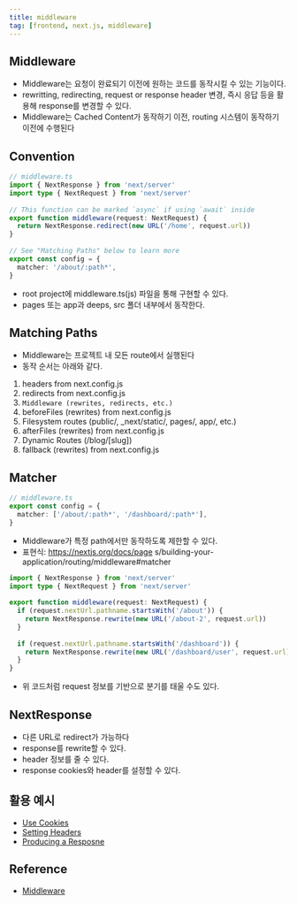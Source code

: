 ```yaml
---
title: middleware
tag: [frontend, next.js, middleware]
---
```

## Middleware
- Middleware는 요청이 완료되기 이전에 원하는 코드를 동작시킬 수 있는 기능이다.
- rewritting, redirecting, request or response header 변경, 즉시 응답 등을 활용해 response를 변경할 수 있다.
- Middleware는 Cached Content가 동작하기 이전, routing 시스템이 동작하기 이전에 수행된다

## Convention
```typescript
// middleware.ts
import { NextResponse } from 'next/server'
import type { NextRequest } from 'next/server'
 
// This function can be marked `async` if using `await` inside
export function middleware(request: NextRequest) {
  return NextResponse.redirect(new URL('/home', request.url))
}
 
// See "Matching Paths" below to learn more
export const config = {
  matcher: '/about/:path*',
}
```
- root project에 middleware.ts(js) 파일을 통해 구현할 수 있다.
- pages 또는 app과 deeps, src 폴더 내부에서 동작한다.


## Matching Paths
- Middleware는 프로젝트 내 모든 route에서 실행된다
- 동작 순서는 아래와 같다.
1.  headers from next.config.js
2.  redirects from next.config.js
3. `Middleware (rewrites, redirects, etc.)`
4. beforeFiles (rewrites) from next.config.js
5. Filesystem routes (public/, _next/static/, pages/, app/, etc.)
6. afterFiles (rewrites) from next.config.js
7. Dynamic Routes (/blog/[slug]) 
8. fallback (rewrites) from next.config.js


## Matcher
```typescript
// middleware.ts
export const config = {
  matcher: ['/about/:path*', '/dashboard/:path*'],
}
```
- Middleware가 특정 path에서만 동작하도록 제한할 수 있다.
- 표현식: https://nextjs.org/docs/page s/building-your-application/routing/middleware#matcher

```typescript
import { NextResponse } from 'next/server'
import type { NextRequest } from 'next/server'
 
export function middleware(request: NextRequest) {
  if (request.nextUrl.pathname.startsWith('/about')) {
    return NextResponse.rewrite(new URL('/about-2', request.url))
  }
 
  if (request.nextUrl.pathname.startsWith('/dashboard')) {
    return NextResponse.rewrite(new URL('/dashboard/user', request.url))
  }
}
```
- 위 코드처럼 request 정보를 기반으로 분기를 태울 수도 있다.


## NextResponse
- 다른 URL로 redirect가 가능하다
- response를 rewrite할 수 있다.
- header 정보를 줄 수 있다.
- response cookies와 header를 설정할 수 있다.


## 활용 예시
- [Use Cookies](https://nextjs.org/docs/pages/building-your-application/routing/middleware#using-cookies)
- [Setting Headers](https://nextjs.org/docs/pages/building-your-application/routing/middleware#using-cookies)
- [Producing a Resposne](https://nextjs.org/docs/pages/building-your-application/routing/middleware#producing-a-response)

## Reference
- [Middleware](https://nextjs.org/docs/pages/building-your-application/routing/middleware)

